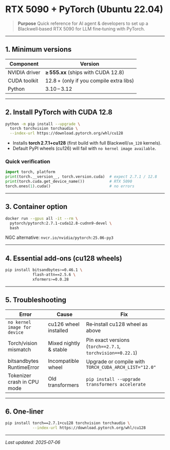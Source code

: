 # RTX 5090 + PyTorch (Ubuntu 22.04)

> **Purpose**
> Quick reference for AI agent & developers to set up a Blackwell‑based RTX 5090 for LLM fine‑tuning with PyTorch.

---

## 1. Minimum versions

| Component     | Version                                 |
| ------------- | --------------------------------------- |
| NVIDIA driver | **≥ 555.xx** (ships with CUDA 12.8)     |
| CUDA toolkit  | 12.8 + (only if you compile extra libs) |
| Python        | 3.10 – 3.12                             |

---

## 2. Install PyTorch with CUDA 12.8

```bash
python -m pip install --upgrade \
  torch torchvision torchaudio \
  --index-url https://download.pytorch.org/whl/cu128
```

* Installs **torch 2.7.1+cu128** (first build with full Blackwell/`sm_120` kernels).
* Default PyPI wheels (cu126) will fail with `no kernel image available`.

### Quick verification

```python
import torch, platform
print(torch.__version__, torch.version.cuda)  # expect 2.7.1 / 12.8
print(torch.cuda.get_device_name())           # RTX 5090
torch.ones(1).cuda()                          # no errors
```

---

## 3. Container option

```bash
docker run --gpus all -it --rm \
  pytorch/pytorch:2.7.1-cuda12.8-cudnn9-devel \
  bash
```

NGC alternative: `nvcr.io/nvidia/pytorch:25.06-py3`

---

## 4. Essential add‑ons (cu128 wheels)

```bash
pip install bitsandbytes>=0.46.1 \
            flash-attn==2.5.6 \
            xformers>=0.0.28
```

---

## 5. Troubleshooting

| Error                        | Cause                  | Fix                                                        |
| ---------------------------- | ---------------------- | ---------------------------------------------------------- |
| `no kernel image for device` | cu126 wheel installed  | Re‑install cu128 wheel as above                            |
| Torch/vision mismatch        | Mixed nightly & stable | Pin exact versions (`torch==2.7.1`, `torchvision==0.22.1`) |
| bitsandbytes RuntimeError    | Incompatible wheel     | Upgrade or compile with `TORCH_CUDA_ARCH_LIST="12.0"`      |
| Tokenizer crash in CPU mode  | Old transformers       | `pip install --upgrade transformers accelerate`            |

---

## 6. One‑liner

```bash
pip install torch==2.7.1+cu128 torchvision torchaudio \
            --index-url https://download.pytorch.org/whl/cu128
```

---

*Last updated: 2025‑07‑06*
